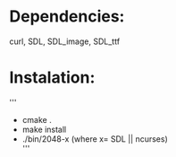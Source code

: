 # Dependencies:  
curl, SDL, SDL_image, SDL_ttf


# Instalation:  
'''
 - cmake .  
 - make install  
 - ./bin/2048-x (where x= SDL || ncurses)  
'''

